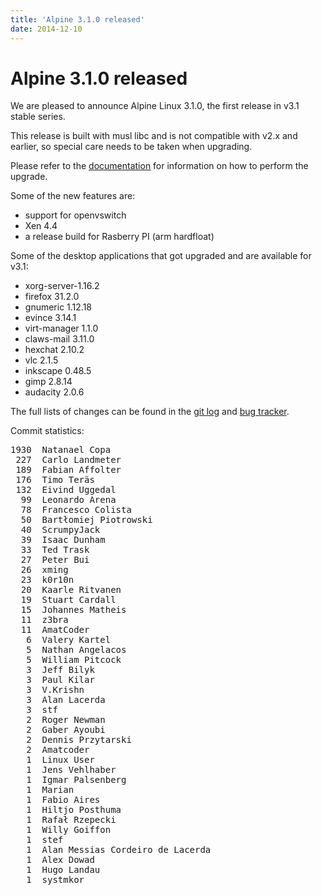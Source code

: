 ```yaml
---
title: 'Alpine 3.1.0 released'
date: 2014-12-10
---
```


# Alpine 3.1.0 released
We are pleased to announce Alpine Linux 3.1.0, the first release in v3.1
stable series.

This release is built with musl libc and is not compatible with v2.x and
earlier, so special care needs to be taken when upgrading.

Please refer to the [documentation](http://wiki.alpinelinux.org/wiki/Upgrading_Alpine#Upgrading_Alpine_v2.x_to_v3.x)
for information on how to perform the upgrade.

Some of the new features are:

- support for openvswitch
- Xen 4.4
- a release build for Rasberry PI (arm hardfloat)


Some of the desktop applications that got upgraded and are available for v3.1:


- xorg-server-1.16.2
- firefox 31.2.0
- gnumeric 1.12.18
- evince 3.14.1
- virt-manager 1.1.0
- claws-mail 3.11.0
- hexchat 2.10.2
- vlc 2.1.5
- inkscape 0.48.5
- gimp 2.8.14
- audacity 2.0.6

The full lists of changes can be found in the
[git log](http://git.alpinelinux.org/cgit/aports/log/?h=v3.1.0) and
[bug tracker](http://bugs.alpinelinux.org/versions/83).

Commit statistics:
<pre>
1930  Natanael Copa
 227  Carlo Landmeter
 189  Fabian Affolter
 176  Timo Teräs
 132  Eivind Uggedal
  99  Leonardo Arena
  78  Francesco Colista
  50  Bartłomiej Piotrowski
  40  ScrumpyJack
  39  Isaac Dunham
  33  Ted Trask
  27  Peter Bui
  26  xming
  23  k0r10n
  20  Kaarle Ritvanen
  19  Stuart Cardall
  15  Johannes Matheis
  11  z3bra
  11  AmatCoder
   6  Valery Kartel
   5  Nathan Angelacos
   5  William Pitcock
   3  Jeff Bilyk
   3  Paul Kilar
   3  V.Krishn
   3  Alan Lacerda
   3  stf
   2  Roger Newman
   2  Gaber Ayoubi
   2  Dennis Przytarski
   2  Amatcoder
   1  Linux User
   1  Jens Vehlhaber
   1  Igmar Palsenberg
   1  Marian
   1  Fabio Aires
   1  Hiltjo Posthuma
   1  Rafał Rzepecki
   1  Willy Goiffon
   1  stef
   1  Alan Messias Cordeiro de Lacerda
   1  Alex Dowad
   1  Hugo Landau
   1  systmkor
</pre>
